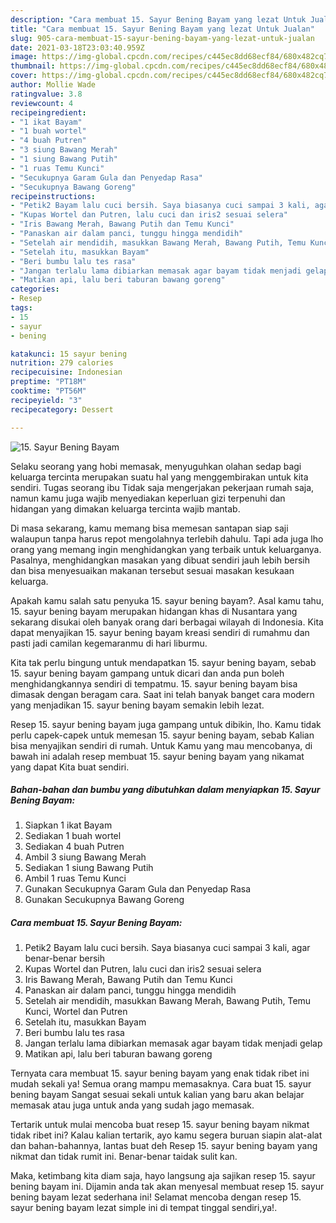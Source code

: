```yaml
---
description: "Cara membuat 15. Sayur Bening Bayam yang lezat Untuk Jualan"
title: "Cara membuat 15. Sayur Bening Bayam yang lezat Untuk Jualan"
slug: 905-cara-membuat-15-sayur-bening-bayam-yang-lezat-untuk-jualan
date: 2021-03-18T23:03:40.959Z
image: https://img-global.cpcdn.com/recipes/c445ec8dd68ecf84/680x482cq70/15-sayur-bening-bayam-foto-resep-utama.jpg
thumbnail: https://img-global.cpcdn.com/recipes/c445ec8dd68ecf84/680x482cq70/15-sayur-bening-bayam-foto-resep-utama.jpg
cover: https://img-global.cpcdn.com/recipes/c445ec8dd68ecf84/680x482cq70/15-sayur-bening-bayam-foto-resep-utama.jpg
author: Mollie Wade
ratingvalue: 3.8
reviewcount: 4
recipeingredient:
- "1 ikat Bayam"
- "1 buah wortel"
- "4 buah Putren"
- "3 siung Bawang Merah"
- "1 siung Bawang Putih"
- "1 ruas Temu Kunci"
- "Secukupnya Garam Gula dan Penyedap Rasa"
- "Secukupnya Bawang Goreng"
recipeinstructions:
- "Petik2 Bayam lalu cuci bersih. Saya biasanya cuci sampai 3 kali, agar benar-benar bersih"
- "Kupas Wortel dan Putren, lalu cuci dan iris2 sesuai selera"
- "Iris Bawang Merah, Bawang Putih dan Temu Kunci"
- "Panaskan air dalam panci, tunggu hingga mendidih"
- "Setelah air mendidih, masukkan Bawang Merah, Bawang Putih, Temu Kunci, Wortel dan Putren"
- "Setelah itu, masukkan Bayam"
- "Beri bumbu lalu tes rasa"
- "Jangan terlalu lama dibiarkan memasak agar bayam tidak menjadi gelap"
- "Matikan api, lalu beri taburan bawang goreng"
categories:
- Resep
tags:
- 15
- sayur
- bening

katakunci: 15 sayur bening 
nutrition: 279 calories
recipecuisine: Indonesian
preptime: "PT18M"
cooktime: "PT56M"
recipeyield: "3"
recipecategory: Dessert

---
```



![15. Sayur Bening Bayam](https://img-global.cpcdn.com/recipes/c445ec8dd68ecf84/680x482cq70/15-sayur-bening-bayam-foto-resep-utama.jpg)

Selaku seorang yang hobi memasak, menyuguhkan olahan sedap bagi keluarga tercinta merupakan suatu hal yang menggembirakan untuk kita sendiri. Tugas seorang ibu Tidak saja mengerjakan pekerjaan rumah saja, namun kamu juga wajib menyediakan keperluan gizi terpenuhi dan hidangan yang dimakan keluarga tercinta wajib mantab.

Di masa  sekarang, kamu memang bisa memesan santapan siap saji walaupun tanpa harus repot mengolahnya terlebih dahulu. Tapi ada juga lho orang yang memang ingin menghidangkan yang terbaik untuk keluarganya. Pasalnya, menghidangkan masakan yang dibuat sendiri jauh lebih bersih dan bisa menyesuaikan makanan tersebut sesuai masakan kesukaan keluarga. 



Apakah kamu salah satu penyuka 15. sayur bening bayam?. Asal kamu tahu, 15. sayur bening bayam merupakan hidangan khas di Nusantara yang sekarang disukai oleh banyak orang dari berbagai wilayah di Indonesia. Kita dapat menyajikan 15. sayur bening bayam kreasi sendiri di rumahmu dan pasti jadi camilan kegemaranmu di hari liburmu.

Kita tak perlu bingung untuk mendapatkan 15. sayur bening bayam, sebab 15. sayur bening bayam gampang untuk dicari dan anda pun boleh menghidangkannya sendiri di tempatmu. 15. sayur bening bayam bisa dimasak dengan beragam cara. Saat ini telah banyak banget cara modern yang menjadikan 15. sayur bening bayam semakin lebih lezat.

Resep 15. sayur bening bayam juga gampang untuk dibikin, lho. Kamu tidak perlu capek-capek untuk memesan 15. sayur bening bayam, sebab Kalian bisa menyajikan sendiri di rumah. Untuk Kamu yang mau mencobanya, di bawah ini adalah resep membuat 15. sayur bening bayam yang nikamat yang dapat Kita buat sendiri.

<!--inarticleads1-->

##### Bahan-bahan dan bumbu yang dibutuhkan dalam menyiapkan 15. Sayur Bening Bayam:

1. Siapkan 1 ikat Bayam
1. Sediakan 1 buah wortel
1. Sediakan 4 buah Putren
1. Ambil 3 siung Bawang Merah
1. Sediakan 1 siung Bawang Putih
1. Ambil 1 ruas Temu Kunci
1. Gunakan Secukupnya Garam Gula dan Penyedap Rasa
1. Gunakan Secukupnya Bawang Goreng




<!--inarticleads2-->

##### Cara membuat 15. Sayur Bening Bayam:

1. Petik2 Bayam lalu cuci bersih. Saya biasanya cuci sampai 3 kali, agar benar-benar bersih
1. Kupas Wortel dan Putren, lalu cuci dan iris2 sesuai selera
1. Iris Bawang Merah, Bawang Putih dan Temu Kunci
1. Panaskan air dalam panci, tunggu hingga mendidih
1. Setelah air mendidih, masukkan Bawang Merah, Bawang Putih, Temu Kunci, Wortel dan Putren
1. Setelah itu, masukkan Bayam
1. Beri bumbu lalu tes rasa
1. Jangan terlalu lama dibiarkan memasak agar bayam tidak menjadi gelap
1. Matikan api, lalu beri taburan bawang goreng




Ternyata cara membuat 15. sayur bening bayam yang enak tidak ribet ini mudah sekali ya! Semua orang mampu memasaknya. Cara buat 15. sayur bening bayam Sangat sesuai sekali untuk kalian yang baru akan belajar memasak atau juga untuk anda yang sudah jago memasak.

Tertarik untuk mulai mencoba buat resep 15. sayur bening bayam nikmat tidak ribet ini? Kalau kalian tertarik, ayo kamu segera buruan siapin alat-alat dan bahan-bahannya, lantas buat deh Resep 15. sayur bening bayam yang nikmat dan tidak rumit ini. Benar-benar taidak sulit kan. 

Maka, ketimbang kita diam saja, hayo langsung aja sajikan resep 15. sayur bening bayam ini. Dijamin anda tak akan menyesal membuat resep 15. sayur bening bayam lezat sederhana ini! Selamat mencoba dengan resep 15. sayur bening bayam lezat simple ini di tempat tinggal sendiri,ya!.


